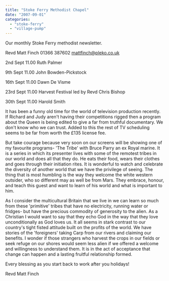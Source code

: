 ```yaml
---
title: "Stoke Ferry Methodist Chapel"
date: "2007-09-01"
categories: 
  - "stoke-ferry"
  - "village-pump"
---
```


Our monthly Stoke Ferry methodist newsletter.

Revd Matt Finch 01366 387602 mattfinch@pleko.co.uk

2nd Sept 11.00 Ruth Palmer

9th Sept 11.00 John Bowden-Pickstock

16th Sept 11.00 Dawn De Visme

23rd Sept 11.00 Harvest Festival led by Revd Chris Bishop

30th Sept 11.00 Harold Smith

It has been a funny old time for the world of television production recently. If Richard and Judy aren't having their competitions rigged then a program about the Queen is being edited to give a far from truthful documentary. We don't know who we can trust. Added to this the rest of TV scheduling seems to be far from worth the £135 license fee.

But take courage because very soon on our screens will be showing one of my favourite programs- 'The Tribe' with Bruce Parry an ex Royal marine. It is a series in which its presenter lives with some of the remotest tribes in our world and does all that they do. He eats their food, wears their clothes and goes through their initiation rites. It is wonderful to watch and celebrate the diversity of another world that we have the privilege of seeing. The thing that is most humbling is the way they welcome the white western outsider, who so different may as well be from Mars. They embrace, honour, and teach this guest and want to learn of his world and what is important to him.

As I consider the multicultural Britain that we live in we can learn so much from these 'primitive' tribes that have no electricity, running water or fridges- but have the precious commodity of generosity to the alien. As a Christian I would want to say that they echo God in the way that they love unconditionally as God loves us. It all seems in stark contrast to our country's tight fisted attitude built on the profits of the world. We have stories of the 'foreigners' taking Carp from our rivers and claiming our benefits. I wonder if those strangers who harvest the crops in our fields or seek refuge on our shores would seem less alien if we offered a welcome and willingness to understand them. It is in the act of acceptance that change can happen and a lasting fruitful relationship formed.

Every blessing as you start back to work after you holidays!

Revd Matt Finch
